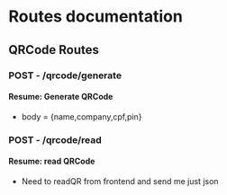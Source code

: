 # Routes documentation
## QRCode Routes

### POST - /qrcode/generate 
#### Resume: Generate QRCode
- body =
    {name,company,cpf,pin} 

### POST - /qrcode/read 
#### Resume: read QRCode
- Need to readQR from frontend and send me just json
